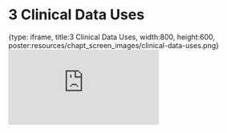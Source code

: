 # 3 Clinical Data Uses
 
{type: iframe, title:3 Clinical Data Uses, width:800, height:600, poster:resources/chapt_screen_images/clinical-data-uses.png}
![](https://hutchdatascience.org/Clinical_Data_Management/clinical-data-uses.html)
 

 
